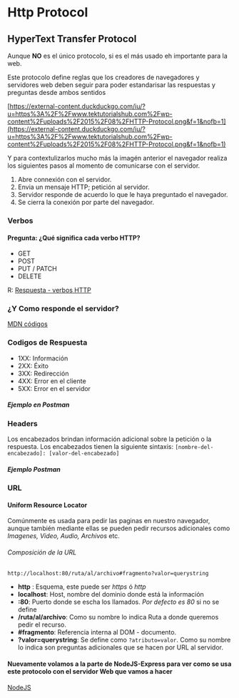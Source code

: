 # Http Protocol

## HyperText Transfer Protocol

Aunque **NO** es el único protocolo, si es el más usado eh importante para la web.

Este protocolo define reglas que los creadores de navegadores y servidores web deben seguir
para poder estandarisar las respuestas y preguntas desde ambos sentidos

[https://external-content.duckduckgo.com/iu/?u=https%3A%2F%2Fwww.tektutorialshub.com%2Fwp-content%2Fuploads%2F2015%2F08%2FHTTP-Protocol.png&f=1&nofb=1](https://external-content.duckduckgo.com/iu/?u=https%3A%2F%2Fwww.tektutorialshub.com%2Fwp-content%2Fuploads%2F2015%2F08%2FHTTP-Protocol.png&f=1&nofb=1)

Y para contextulizarlos mucho más la imagén anterior el navegador realiza los siguientes pasos al momento de comunicarse con el servidor.

1. Abre connexión con el servidor.
2. Envia un mensaje HTTP; petición al servidor.
3. Servidor responde de acuerdo lo que le haya preguntado el navegador.
4. Se cierra la conexión por parte del navegador.

### Verbos

#### Pregunta: ¿Qué significa cada verbo HTTP?

- GET
- POST
- PUT / PATCH
- DELETE

R: [Respuesta - verbos HTTP](./verbs)

### ¿Y Como responde el servidor?

[MDN códigos](https://developer.mozilla.org/en-US/docs/Web/HTTP/Status/100)

### Codigos de Respuesta

- 1XX: Información
- 2XX: Éxito
- 3XX: Redirección
- 4XX: Error en el cliente
- 5XX: Error en el servidor

##### Ejemplo en Postman

### Headers

Los encabezados brindan información adicional sobre la petición o la respuesta.
Los encabezados tienen la siguiente sintaxis:
`[nombre-del-encabezado]: [valor-del-encabezado]`

##### Ejemplo Postman

### URL

#### Uniform Resource Locator

Comúnmente es usada para pedir las paginas en nuestro navegador, aunque también mediante ellas se pueden pedir recursos adicionales como _Imagenes, Video, Audio, Archivos_ etc.

###### Composición de la URL

`http://localhost:80/ruta/al/archivo#fragmento?valor=querystring`

- **http** : Esquema, este puede ser _https_ ó _http_
- **localhost**: Host, nombre del dominio donde está la información
- **:80**: Puerto donde se escha los llamados. _Por defecto es 80_ si no se define
- **/ruta/al/archivo**: Como su nombre lo indica Ruta a donde queremos pedir el recurso.
- **#fragmento**: Referencia interna al DOM - documento.
- **?valor=querystring**: Se define como `?atributo=valor`. Como su nombre lo indica son preguntas adicionales que se hacen por URL al servidor.

#### Nuevamente volamos a la parte de NodeJS-Express para ver como se usa este protocolo con el servidor Web que vamos a hacer

[NodeJS](../nodejs.md#ContinuaHTTP)
